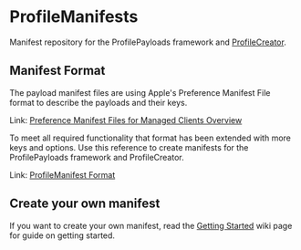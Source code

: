 # ProfileManifests
Manifest repository for the ProfilePayloads framework and [ProfileCreator](https://github.com/erikberglund/ProfileCreator).

## Manifest Format
The payload manifest files are using Apple's Preference Manifest File format to describe the payloads and their keys.

Link: [Preference Manifest Files for Managed Clients Overview](https://developer.apple.com/library/archive/documentation/MacOSXServer/Conceptual/Preference_Manifest_Files/Preface/Preface.html)


To meet all required functionality that format has been extended with more keys and options. Use this reference to create manifests for the ProfilePayloads framework and ProfileCreator.

Link: [ProfileManifest Format](https://github.com/erikberglund/ProfileManifests/wiki/Manifest-Format)

## Create your own manifest

If you want to create your own manifest, read the [Getting Started](https://github.com/erikberglund/ProfileManifests/wiki/Getting-Started) wiki page for guide on getting started.
